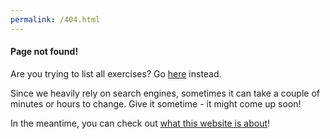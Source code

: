 ```yaml
---
permalink: /404.html
---
```


#### Page not found!

Are you trying to list all exercises? Go [here](https://github.com/Obscure-EN-VI-materials/Reading/tree/main/Markdown) instead.

Since we heavily rely on search engines, sometimes it can take a couple of minutes or hours to change. Give it sometime - it might come up soon!

In the meantime, you can check out [what this website is about](https://obscure-en-vi-materials.github.io/)!

